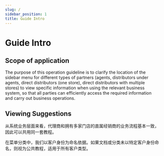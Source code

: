 ```yaml
---
slug: /
sidebar_position: 1
title: Guide Intro
---
```


# Guide Intro

## Scope of application

The purpose of this operation guideline is to clarify the location of the sidebar menu for different types of partners (agents, 
distributors under agents, direct distributors (one store), direct distributors with multiple stores) to view specific information 
when using the relevant business system, so that all parties can efficiently access the required information and carry out business operations.

## Viewing Suggestions

从系统业务层面来看，代理商和拥有多家门店的直属经销商的业务流程基本一致，因此可以共用同一套教程。

在菜单分类中，我们以客户身份为命名依据。如果文档或分类未以特定客户身份命名，则视为公共教程，适用于所有客户类型。


